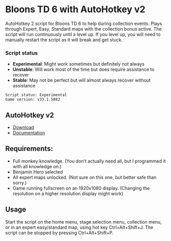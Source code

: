 # Bloons TD 6 with AutoHotkey v2  

AutoHotkey 2 script for Bloons TD 6 to help during collection events. Plays through Expert, Easy, Standard maps with the collection bonus active.
The script will run continuously until a level up. If you level up, you will need to manually restart the script as it will break and get stuck.

### Script status  
- __Experimental__: Might work sometimes but definitely not always  
- __Unstable__: Will work most of the time but does require assistance to recover  
- __Stable__: May not be perfect but will almost always recover without assistance  

```
Script status: Experimental
Game version: v33.1.5882
```

## AutoHotkey v2
- [Download](https://www.autohotkey.com/download/ahk-v2.zip)  
- [Documentation](https://lexikos.github.io/v2/docs/AutoHotkey.htm)

## Requirements:
- Full monkey knowledge. (You don't actually need all, but I programmed it with all knowledge on.)
- Benjamin Hero selected
- All expert maps unlocked. (Not sure on this one, but better safe than sorry.)
- Game running fullscreen on an 1920x1080 display. (Changing the resolution on a higher resolution display might work)

## Usage
Start the script on the home menu, stage selection menu, collection menu, or in an expert easy/standard map, using hot key Ctrl+Alt+Shift+J.
The script can be stopped by pressing Ctrl+Alt+Shift+P.  
